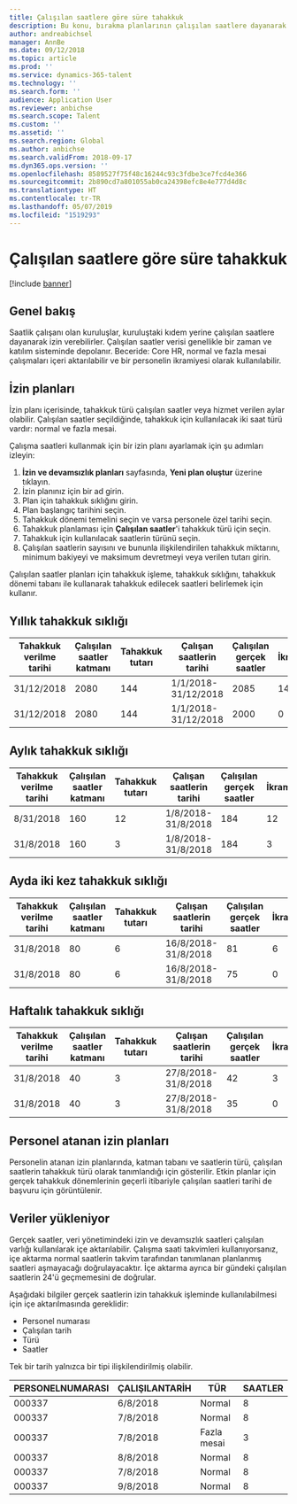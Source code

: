 ```yaml
---
title: Çalışılan saatlere göre süre tahakkuk
description: Bu konu, bırakma planlarının çalışılan saatlere dayanarak süre tahakkuk edilmesini yapılandırmayı anlatır.
author: andreabichsel
manager: AnnBe
ms.date: 09/12/2018
ms.topic: article
ms.prod: ''
ms.service: dynamics-365-talent
ms.technology: ''
ms.search.form: ''
audience: Application User
ms.reviewer: anbichse
ms.search.scope: Talent
ms.custom: ''
ms.assetid: ''
ms.search.region: Global
ms.author: anbichse
ms.search.validFrom: 2018-09-17
ms.dyn365.ops.version: ''
ms.openlocfilehash: 8589527f75f48c16244c93c3fdbe3ce7fcd4e366
ms.sourcegitcommit: 2b890cd7a801055ab0ca24398efc8e4e777d4d8c
ms.translationtype: HT
ms.contentlocale: tr-TR
ms.lasthandoff: 05/07/2019
ms.locfileid: "1519293"
---
```

# <a name="accrue-time-off-based-on-hours-worked"></a>Çalışılan saatlere göre süre tahakkuk

[!include [banner](includes/banner.md)]


## <a name="overview"></a>Genel bakış

Saatlik çalışanı olan kuruluşlar, kuruluştaki kıdem yerine çalışılan saatlere dayanarak izin verebilirler. Çalışılan saatler verisi genellikle bir zaman ve katılım sisteminde depolanır. Beceride: Core HR, normal ve fazla mesai çalışmaları içeri aktarılabilir ve bir personelin ikramiyesi olarak kullanılabilir.

## <a name="leave-plans"></a>İzin planları

İzin planı içerisinde, tahakkuk türü çalışılan saatler veya hizmet verilen aylar olabilir. Çalışılan saatler seçildiğinde, tahakkuk için kullanılacak iki saat türü vardır: normal ve fazla mesai.

Çalışma saatleri kullanmak için bir izin planı ayarlamak için şu adımları izleyin:

1. **İzin ve devamsızlık planları** sayfasında, **Yeni plan oluştur** üzerine tıklayın.
2. İzin planınız için bir ad girin.
3. Plan için tahakkuk sıklığını girin.
5. Plan başlangıç tarihini seçin.
6. Tahakkuk dönemi temelini seçin ve varsa personele özel tarihi seçin.
7. Tahakkuk planlaması için **Çalışılan saatler**'i tahakkuk türü için seçin.
8. Tahakkuk için kullanılacak saatlerin türünü seçin.
9. Çalışılan saatlerin sayısını ve bununla ilişkilendirilen tahakkuk miktarını, minimum bakiyeyi ve maksimum devretmeyi veya verilen tutarı girin.

Çalışılan saatler planları için tahakkuk işleme, tahakkuk sıklığını, tahakkuk dönemi tabanı ile kullanarak tahakkuk edilecek saatleri belirlemek için kullanır.

## <a name="annual-accrual-frequency"></a>Yıllık tahakkuk sıklığı

| Tahakkuk verilme tarihi    | Çalışılan saatler katmanı    | Tahakkuk tutarı        | Çalışan saatlerin tarihi   | Çalışılan gerçek saatler| İkramiye               |
| --------------------- | -------------------- | --------------------- | -------------------- |-------------------- |-------------------- |
| 31/12/2018            | 2080                 | 144                   | 1/1/2018-31/12/2018  | 2085                | 144                 |        
| 31/12/2018            | 2080                 | 144                   | 1/1/2018-31/12/2018  | 2000                | 0                 |


## <a name="monthly-accrual-frequency"></a>Aylık tahakkuk sıklığı

| Tahakkuk verilme tarihi    | Çalışılan saatler katmanı    | Tahakkuk tutarı        | Çalışan saatlerin tarihi   | Çalışılan gerçek saatler| İkramiye               |
| --------------------- | -------------------- | --------------------- | -------------------- |-------------------- |-------------------- |
| 8/31/2018             | 160                  | 12                    | 1/8/2018-31/8/2018   | 184                 | 12                  |        
| 31/8/2018             | 160                  | 3                     | 1/8/2018-31/8/2018   | 184                 | 3                   |

## <a name="semi-monthly-accrual-frequency"></a>Ayda iki kez tahakkuk sıklığı

| Tahakkuk verilme tarihi    | Çalışılan saatler katmanı    | Tahakkuk tutarı        | Çalışan saatlerin tarihi   | Çalışılan gerçek saatler| İkramiye               |
| --------------------- | -------------------- | --------------------- | -------------------- |-------------------- |-------------------- |
| 31/8/2018             | 80                   | 6                     | 16/8/2018-31/8/2018  | 81                  | 6                  |        
| 31/8/2018             | 80                   | 6                     | 16/8/2018-31/8/2018  | 75                  | 0                   |

## <a name="weekly-accrual-frequency"></a>Haftalık tahakkuk sıklığı

| Tahakkuk verilme tarihi    | Çalışılan saatler katmanı    | Tahakkuk tutarı        | Çalışan saatlerin tarihi   | Çalışılan gerçek saatler| İkramiye               |
| --------------------- | -------------------- | --------------------- | -------------------- |-------------------- |-------------------- |
| 31/8/2018             | 40                   | 3                     | 27/8/2018-31/8/2018  | 42                  | 3                  |        
| 31/8/2018             | 40                   | 3                     | 27/8/2018-31/8/2018  | 35                  | 0                   |

## <a name="employee-assigned-leave-plans"></a>Personel atanan izin planları

Personelin atanan izin planlarında, katman tabanı ve saatlerin türü, çalışılan saatlerin tahakkuk türü olarak tanımlandığı için gösterilir. Etkin planlar için gerçek tahakkuk dönemlerinin geçerli itibariyle çalışılan saatleri tarihi de başvuru için görüntülenir. 

## <a name="loading-data"></a>Veriler yükleniyor

Gerçek saatler, veri yönetimindeki izin ve devamsızlık saatleri çalışılan varlığı kullanılarak içe aktarılabilir. Çalışma saati takvimleri kullanıyorsanız, içe aktarma normal saatlerin takvim tarafından tanımlanan planlanmış saatleri aşmayacağı doğrulayacaktır. İçe aktarma ayrıca bir gündeki çalışılan saatlerin 24'ü geçmemesini de doğrular. 

Aşağıdaki bilgiler gerçek saatlerin izin tahakkuk işleminde kullanılabilmesi için içe aktarılmasında gereklidir:

+ Personel numarası 
+ Çalışılan tarih
+ Türü
+ Saatler

Tek bir tarih yalnızca bir tipi ilişkilendirilmiş olabilir.

| PERSONELNUMARASI       | ÇALIŞILANTARİH           | TÜR                  | SAATLER                |
| --------------------- | -------------------- | --------------------- | -------------------- |
| 000337                | 6/8/2018             | Normal               | 8                    |       
| 000337                | 7/8/2018             | Normal               | 8                    |
| 000337                | 7/8/2018             | Fazla mesai              | 3                    |
| 000337                | 8/8/2018             | Normal               | 8                    |
| 000337                | 7/8/2018             | Normal               | 8                    |
| 000337                | 9/8/2018             | Normal               | 8                    |
